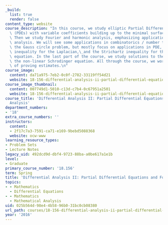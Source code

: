 ```yaml
---
_build:
  list: true
  render: false
content_type: website
course_description: "In this course, we study elliptic Partial Differential Equations\
  \ (PDEs) with variable coefficients building up to the minimal surface equation.\
  \ Then we study Fourier and harmonic analysis, emphasizing applications of Fourier\
  \ analysis. We will see some applications in combinatorics / number theory, like\
  \ the Gauss circle problem, but mostly focus on applications in PDE, like the Calderon-Zygmund\
  \ inequality for the Laplacian,\_and the Strichartz inequality for the Schrodinger\
  \ equation. In the last part of the course, we study solutions to the linear and\
  \ the non-linear Schrodinger equation. All through the course, we work on the craft\
  \ of proving estimates.\n"
course_image:
  content: da71a975-7eb2-0c0f-2782-33119ff54d21
  website: 18-156-differential-analysis-ii-partial-differential-equations-and-fourier-analysis-spring-2016
course_image_thumbnail:
  content: 007749d1-5010-c13d-c7b4-0c67951a2501
  website: 18-156-differential-analysis-ii-partial-differential-equations-and-fourier-analysis-spring-2016
course_title: 'Differential Analysis II: Partial Differential Equations and Fourier
  Analysis'
department_numbers:
- '18'
extra_course_numbers: ''
instructors:
  content:
  - 2f17c7a3-7591-ca71-e169-9bebd5088368
  website: ocw-www
learning_resource_types:
- Problem Sets
- Lecture Notes
legacy_uid: 492dcd9d-dbf4-9723-88ba-a0be617a1e1b
level:
- Graduate
primary_course_number: '18.156'
term: Spring
title: 'Differential Analysis II: Partial Differential Equations and Fourier Analysis'
topics:
- - Mathematics
  - Differential Equations
- - Mathematics
  - Mathematical Analysis
uid: 025b564d-98e4-4b58-96b0-31bc0cb08380
url_path: courses/18-156-differential-analysis-ii-partial-differential-equations-and-fourier-analysis-spring-2016
year: '2016'
---
```

